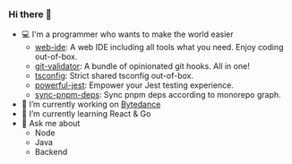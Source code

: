 ### Hi there 👋

- 💻 I'm a programmer who wants to make the world easier
   - [web-ide](https://github.com/zanminkian/web-ide): A web IDE including all tools what you need. Enjoy coding out-of-box.
   - [git-validator](https://github.com/zanminkian/git-validator): A bundle of opinionated git hooks. All in one!
   - [tsconfig](https://github.com/zanminkian/tsconfig): Strict shared tsconfig out-of-box.
   - [powerful-jest](https://github.com/zanminkian/powerful-jest): Empower your Jest testing experience.
   - [sync-pnpm-deps](https://github.com/zanminkian/sync-pnpm-deps): Sync pnpm deps according to monorepo graph.
- 🔭 I’m currently working on [Bytedance](https://github.com/bytedance)
- 🌱 I’m currently learning React & Go
- 💬 Ask me about
   - Node
   - Java
   - Backend

